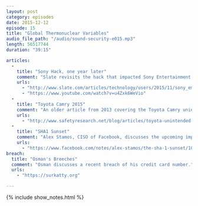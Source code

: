 ```yaml
---
layout: post
category: episodes
date: 2015-12-12
episode: 15
title: "Global Thermonuclear Variables"
audio_file_path: "/audio/sound-security-e015.mp3"
length: 56517744
duration: "39:15"

articles: 
  - 
    title: "Sony Hack, one year later"
    comment: "Slate revisits the hack that impacted Sony Entertainment Pictures after one year later."
    urls: 
      - "http://www.slate.com/articles/technology/users/2015/11/sony_employees_on_the_hack_one_year_later.html"
      - "https://www.youtube.com/watch?v=u4Zxk6WeVio"
  - 
    title: "Toyota Camry 2015"
    comment: "An older article from 2013 covering the Toyota Camry unintended acceleration report."
    urls: 
      - "http://www.safetyresearch.net/blog/articles/toyota-unintended-acceleration-and-big-bowl-%E2%80%9Cspaghetti%E2%80%9D-code"
  - 
    title: "SHA1 Sunset"
    comment: "Alex Stamos, CISO of Facebook, discusses the upcoming impending doom that is the SHA1 sunset in web browsers."
    urls: 
      - "https://www.facebook.com/notes/alex-stamos/the-sha-1-sunset/10153782990367929"
breach: 
  title: "Osman's Breeches"
  comment: "Osman discusses a recent breach of his credit card number."
  urls: 
    - "https://surkatty.org"

---
```

{% include show_notes.html %}
